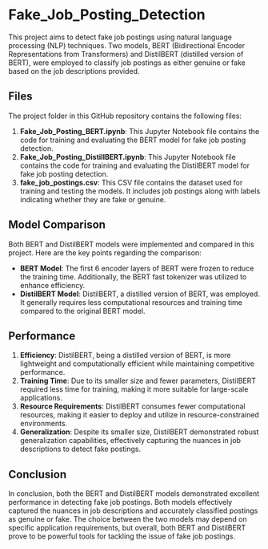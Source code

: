 # Fake_Job_Posting_Detection

This project aims to detect fake job postings using natural language processing (NLP) techniques. Two models, BERT (Bidirectional Encoder Representations from Transformers) and DistilBERT (distilled version of BERT), were employed to classify job postings as either genuine or fake based on the job descriptions provided.

## Files

The project folder in this GitHub repository contains the following files:

1. **Fake_Job_Posting_BERT.ipynb**: This Jupyter Notebook file contains the code for training and evaluating the BERT model for fake job posting detection.
2. **Fake_Job_Posting_DistillBERT.ipynb**: This Jupyter Notebook file contains the code for training and evaluating the DistilBERT model for fake job posting detection.
3. **fake_job_postings.csv**: This CSV file contains the dataset used for training and testing the models. It includes job postings along with labels indicating whether they are fake or genuine.

## Model Comparison

Both BERT and DistilBERT models were implemented and compared in this project. Here are the key points regarding the comparison:

- **BERT Model**: The first 6 encoder layers of BERT were frozen to reduce the training time. Additionally, the BERT fast tokenizer was utilized to enhance efficiency.
- **DistilBERT Model**: DistilBERT, a distilled version of BERT, was employed. It generally requires less computational resources and training time compared to the original BERT model.

## Performance

1. **Efficiency**: DistilBERT, being a distilled version of BERT, is more lightweight and computationally efficient while maintaining competitive performance.
2. **Training Time**: Due to its smaller size and fewer parameters, DistilBERT required less time for training, making it more suitable for large-scale applications.
3. **Resource Requirements**: DistilBERT consumes fewer computational resources, making it easier to deploy and utilize in resource-constrained environments.
4. **Generalization**: Despite its smaller size, DistilBERT demonstrated robust generalization capabilities, effectively capturing the nuances in job descriptions to detect fake postings.

## Conclusion

In conclusion, both the BERT and DistilBERT models demonstrated excellent performance in detecting fake job postings. Both models effectively captured the nuances in job descriptions and accurately classified postings as genuine or fake. The choice between the two models may depend on specific application requirements, but overall, both BERT and DistilBERT prove to be powerful tools for tackling the issue of fake job postings.


